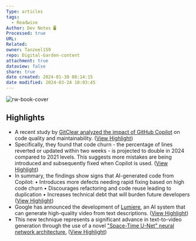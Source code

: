 ```yaml
---
Type: articles
tags:
  - Readwise
Author: Dev Notes 🖥️
Processed: true
URL: 
Related: 
owner: Tanzeel159
repo: Digital-Garden-content
attachment: true
dataview: false
share: true
date created: 2024-01-30 08:14:15
date modified: 2024-03-24 10:03:45
---
```

![rw-book-cover](https://readwise-assets.s3.amazonaws.com/static/images/article3.5c705a01b476.png)

## Highlights
- A recent study by [GitClear analyzed the impact of GitHub Copilot](https://link.mail.beehiiv.com/ss/c/hsFU-eQPWKLdXLCCjpL0Y4XcKGXQwkcuQg_wbaYm2P_cQ0SDTRBWU0BYz2CeOK5NSns_CV6PZIQKhLevCiNz_Sxpe43s72GXmOqYDGrqDTdzMZyQ81iZb-Op6hZFe2UQrE2hjSBKaGzizZqT3tS_IdU30O3Aj-BdifuWPrhT0gyXeIrgcrjr1ue0A1JxcRN84Df25RXhDzfDbYl8IR4_OjlQzFhE3TMUsJ-A0baFaTvImfRZ38iRBTxsrxvL7AjSNuunGwRz900Bhj9ivP872MK9jpygh6i7WrUkrN3db7I/43e/cdIwAPmnSPiS2w20hIqEnQ/h6/P6sgpm7226oucHHvDlkVXpZ561QVIe9V7nyxnhiw9RQ) on code quality and maintainability. ([View Highlight](https://read.readwise.io/read/01hnd9m7k6nes0fn643b2bfw8d))
- Specifically, they found that code churn - the percentage of lines reverted or updated within two weeks - is projected to double in 2024 compared to 2021 levels. This suggests more mistakes are being introduced and subsequently fixed when Copilot is used. ([View Highlight](https://read.readwise.io/read/01hnd9mg8pxdttprxy3gp2p7yn))
- In summary, the findings show signs that AI-generated code from Copilot:
  • Introduces more defects needing rapid fixing based on high code churn
  • Discourages refactoring and code reuse leading to duplication
  • Increases technical debt that will burden future developers ([View Highlight](https://read.readwise.io/read/01hnd9nvph71324204xpvac5c9))
- Google has announced the development of [Lumiere](https://link.mail.beehiiv.com/ss/c/h4duGvFuYZuIkPTF1UW3Z4FEqq6OY0KOzIfWQAQs8yDP8l5Q6iACCYN8jJ1gVpl2mhAQ_RcU5tL6n-A5cMQ5WuOlmdZJISexJkJxx_qcRHqIjkX1cJalAzXLvBVn_NDB9PIPBk3HGmCcmLVGg2R8OfsIxF0kX6iqgHXERTxnnuH2cjI7IwVBqSTd-WklkJY_Bjz4faOkHbFyXT0rv7kbUQ/43e/cdIwAPmnSPiS2w20hIqEnQ/h9/cODRXRkUKvFZreXm9CZFjzgXz-3d3qKPY_BsGdiLyXA), an AI system that can generate high-quality video from text descriptions. ([View Highlight](https://read.readwise.io/read/01hnd9pprp7jfvzt8z9tq73k87))
- This new technique represents a significant advance in text-to-video generation through the use of a novel ["Space-Time U-Net" neural network architecture.](https://link.mail.beehiiv.com/ss/c/E8OvlqkSYNnEkQ3qafQQ_vJNbmgne3de10biLnYj669v3cTcMH2MwzZbsjdz07kFCPP-deV4ZH_9MANP1K3e-syw0mcvOrH9Z8Vtt4tVUcyt-ovc4gPM_WLPYjJkEAmCMe1lVu-e0Y4SyZsesXZkRIqjkRCStOnbluoOeHnQ8VuLkw03mzdf-FbkhPoBv8BLqqr4OHvtcJpu2MmJOT02Szqw5ZBisTTY78MZ4GI0a2Y/43e/cdIwAPmnSPiS2w20hIqEnQ/h10/m5zkmyEO85JQjq1USipITUzr5vtccESt5kWao2ru6tA) ([View Highlight](https://read.readwise.io/read/01hnd9ps58v941c6cp3q98exsa))
